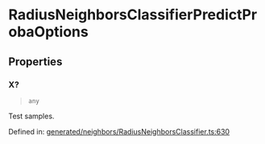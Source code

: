 # RadiusNeighborsClassifierPredictProbaOptions

## Properties

### X?

> `any`

Test samples.

Defined in:  [generated/neighbors/RadiusNeighborsClassifier.ts:630](https://github.com/transitive-bullshit/scikit-learn-ts/blob/122b3c0/packages/sklearn/src/generated/neighbors/RadiusNeighborsClassifier.ts#L630)
